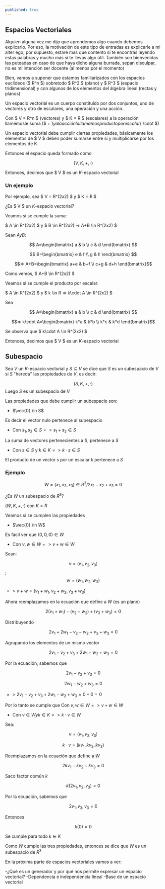 ```yaml
---
published: true
---
```

## Espacios Vectoriales

Alguien alguna vez me dijo que aprendemos algo cuando debemos explicarlo. Por eso, la motivación de este tipo de entradas es explicarle a mi alter ego, por supuesto, estaré mas que contento si te encontrás leyendo estas palabras y mucho más si te llevas algo útil. También son bienvenidas las puteadas en caso de que haya dicho alguna burrada, sepan disculpar, no es mi intención ser docente (al menos por el momento)

Bien, vamos a suponer que estamos familiarizados con los espacios euclídeos ($ R^n $) sobretodo $ R^2 $ (plano) y $ R^3 $ (espacio tridimensional) y con algunos de los elementos del álgebra lineal (rectas y planos)

Un espacio vectorial es un cuerpo constituído por dos conjuntos, uno de vectores y otro de escalares, una operación y una acción.

Con $ V = R^n $ (vectores) y $ K = R $ (escalares) a la operación llamémosle suma ($ + $)
y a la acción la llamamos producto por escalar ($ \cdot $)

Un espacio vectorial debe cumplir ciertas propiedades, básicamente los elementos de $ V $ deben poder sumarse entre sí y multiplicarse por los elementos de K

Entonces el espacio queda formado como

$$ (V, K, +, \cdot) \label{eq:spc}$$

Entonces, decimos que $ V $ es un $K$-espacio vectorial

### Un ejemplo

Por ejemplo, sea $ V = R^(2x2) $ y $ K = R $

¿Es $ V $ un $K$-espacio vectorial?

Veamos si se cumple la suma:

$ A \in R^(2x2) $ y $ B \in R^(2x2) => A+B \in R^(2x2) $

Sean $A y B$:

$$ A=\begin{bmatrix}
    a & b \\
	c & d
\end{bmatrix} $$

$$ B=\begin{bmatrix}
    e & f \\
	g & h
\end{bmatrix} $$

$$=> A+B=\begin{bmatrix}
              a+e & b+f \\
              c+g & d+h
\end{bmatrix}$$

Como vemos, $ A+B \in R^(2x2) $

Veamos si se cumple el producto por escalar:

$ A \in R^(2x2) $ y $ k \in R => k\cdot A \in R^(2x2) $

Sea

$$ A=\begin{bmatrix}
    a & b \\
	c & d
\end{bmatrix} $$

$$=> k\cdot A=\begin{bmatrix}
              k*a & k*b \\
              k*c & k*d
\end{bmatrix}$$

Se observa que $ k\cdot A \in R^(2x2) $

Entonces, decimos que $ V $ es un $K$-espacio vectorial

## Subespacio

Sea $V$ un $K$-espacio vectorial y $S\subseteq V$ se dice que $S$ es un subespacio de $V$ si $S$ "hereda" las propiedades de $V$, es decir:

$$ (S, K, +, \cdot) $$ Luego $S$ es un subespacio de $V$

Las propiedades que debe cumplir un subespacio son:

- $\vec{0} \in S$

Es decir el vector nulo pertenece al subespacio

- Con $s_{1},s_{2} \in S => s_{1}+s_{2} \in S$

La suma de vectores pertenecientes a $S$, pertenece a $S$

- Con $s \in S$ y $k \in K => k\cdot s \in S$

El producto de un vector $s$ por un escalar $k$ pertenece a $S$

### Ejemplo

$$ W={(x_1, x_2, x_3) \in R^3 / 2x_1-x_2+x_3=0} $$

¿Es $W$ un subespacio de $R^3$?

$(W, K, +, \cdot)$ con $K=R$

Veamos si se cumplen las propiedades

- $\vec{0} \in W$

Es fácil ver que $(0, 0, 0) \in W$
  
  

- Con $v,w \in W => v+w \in W$

Sean:

$$v=(v_1, v_2, v_3)$$;
$$w=(w_1, w_2, w_3)$$

$=> v+w=(v_1+w_1, v_2+w_2, v_3+w_3)$

Ahora reemplazamos en la ecuación que define a $W$ (es un plano)

$$2(v_1+w_1)-(v_2+w_2)+(v_3+w_3)=0$$

Distribuyendo

$$2v_1+2w_1-v_2-w_2+v_3+w_3=0$$

Agrupando los elementos de un mismo vector

$$2v_1-v_2+v_3+2w_1-w_2+w_3=0$$

Por la ecuación, sabemos que 

$$2v_1-v_2+v_3=0$$

$$2w_1-w_2+w_3=0$$

$=> 2v_1-v_2+v_3+2w_1-w_2+w_3=0+0=0$

Por lo tanto se cumple que Con $v,w \in W => v+w \in W$
  
  

- Con $v \in W y k \in K => k\cdot v \in W$

Sea:

$$v=(v_1, v_2, v_3)$$

$$k\cdot v = (kv_1, kv_2, kv_3)$$

Reemplazamos en la ecuación que define a $W$

$$2kv_1-kv_2+kv_3=0$$

Saco factor común $k$

$$k(2v_1, v_2, v_3)=0$$

Por la ecuación, sabemos que

$$2v_1, v_2, v_3=0$$

Entonces

$$k(0)=0$$ 

Se cumple para todo $k \in K$


Como $W$ cumple las tres propiedades, entonces se dice que $W$ es un subespacio de $R^3$
  
    
    

En la próxima parte de espacios vectoriales vamos a ver:

-¿Qué es un generador y por qué nos permite expresar un espacio vectorial?
-Dependencia e independencia lineal
-Base de un espacio vectorial



